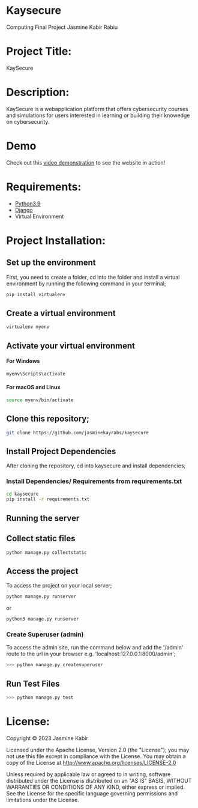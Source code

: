 # Kaysecure
Computing Final Project
Jasmine Kabir Rabiu

# Project Title: 
KaySecure

# Description: 
KaySecure is a webapplication platform that offers cybersecurity courses and simulations for users interested in learning or building their knowedge on cybersecurity.

# Demo
Check out this [video demonstration](https://drive.google.com/file/d/137DgsldKE3EZ00Td7LJw_RO2KludM9P1/view?usp=sharing) to see the website in action!

# Requirements: 
- [Python3.9](https://www.python.org)
- [Django](https://docs.djangoproject.com/en/4.2/)
- Virtual Environment

# Project Installation:

## Set up the environment 
First, you need to create a folder, cd into the folder and install a virtual environment by running the following command in your terminal; 
```bash
pip install virtualenv
```
## Create a virtual environment
```bash
virtualenv myenv
```
## Activate your virtual environment
#### For Windows
```bash
myenv\Scripts\activate
```
#### For macOS and Linux
```bash
source myenv/bin/activate
```
## Clone this repository; 
```bash
git clone https://github.com/jasminekayrabs/kaysecure
```
## Install Project Dependencies
After cloning the repository, cd into kaysecure and install dependencies;

### Install Dependencies/ Requirements from requirements.txt
```bash
cd kaysecure
pip install -r requirements.txt
```
## Running the server
## Collect static files 
```bash
python manage.py collectstatic
```
## Access the project
To access the project on your local server; 
```bash
python manage.py runserver
```
or
```bash
python3 manage.py runserver
```
### Create Superuser (admin)
To access the admin site, run the command below and add the '/admin' route to the url in your browser e.g. 'localhost:127.0.0.1:8000/admin';
```bash
>>> python manage.py createsuperuser
``` 
## Run Test Files
```bash
>>> python manage.py test
``` 

# License:
Copyright © 2023 Jasmine Kabir

Licensed under the Apache License, Version 2.0 (the "License"); you may not use this file except in compliance with the License. You may obtain a copy of the License at http://www.apache.org/licenses/LICENSE-2.0

Unless required by applicable law or agreed to in writing, software distributed under the License is distributed on an "AS IS" BASIS, WITHOUT WARRANTIES OR CONDITIONS OF ANY KIND, either express or implied. See the License for the specific language governing permissions and limitations under the License.

